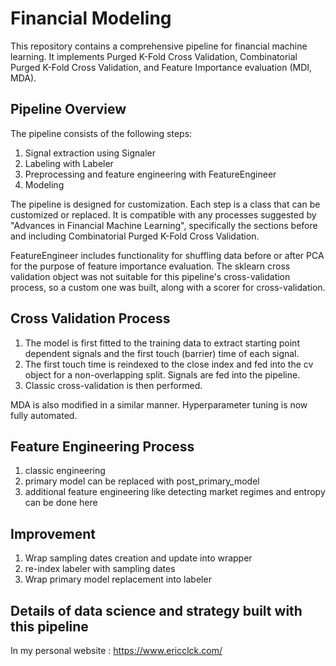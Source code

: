 # Financial Modeling

This repository contains a comprehensive pipeline for financial machine learning. It implements Purged K-Fold Cross Validation, Combinatorial Purged K-Fold Cross Validation, and Feature Importance evaluation (MDI, MDA).

## Pipeline Overview

The pipeline consists of the following steps:

1. Signal extraction using Signaler
2. Labeling with Labeler
3. Preprocessing and feature engineering with FeatureEngineer
4. Modeling

The pipeline is designed for customization. Each step is a class that can be customized or replaced. It is compatible with any processes suggested by "Advances in Financial Machine Learning", specifically the sections before and including Combinatorial Purged K-Fold Cross Validation.

FeatureEngineer includes functionality for shuffling data before or after PCA for the purpose of feature importance evaluation. The sklearn cross validation object was not suitable for this pipeline's cross-validation process, so a custom one was built, along with a scorer for cross-validation.

## Cross Validation Process

1. The model is first fitted to the training data to extract starting point dependent signals and the first touch (barrier) time of each signal.
2. The first touch time is reindexed to the close index and fed into the cv object for a non-overlapping split. Signals are fed into the pipeline.
3. Classic cross-validation is then performed.

MDA is also modified in a similar manner. Hyperparameter tuning is now fully automated.

## Feature Engineering Process

1. classic engineering
2. primary model can be replaced with post_primary_model
3. additional feature engineering like detecting market regimes and entropy can be done here

## Improvement

1. Wrap sampling dates creation and update into wrapper
2. re-index labeler with sampling dates
3. Wrap primary model replacement into labeler

## Details of data science and strategy built with this pipeline

In my personal website : https://www.ericclck.com/
